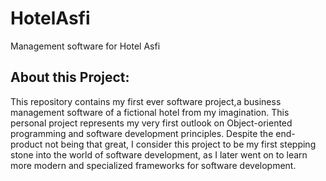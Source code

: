 # HotelAsfi

Management software for Hotel Asfi

## About this Project:

This repository contains my first ever software project,a business management software of a fictional hotel from my imagination. This personal project represents my very first outlook on Object-oriented programming and software development principles. Despite the end-product not being that great, I consider this project to be my first stepping stone into the world of software development, as I later went on to learn more modern and specialized frameworks for software development.

